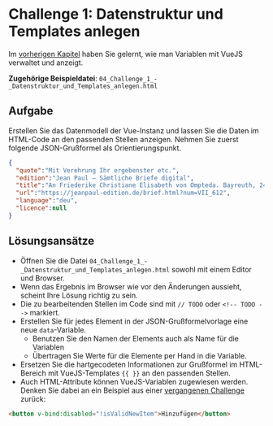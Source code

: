 # Challenge 1: Datenstruktur und Templates anlegen

Im [vorherigen Kapitel](../Erste_Schritte_mit_VueJS/00_Übersicht.md) haben Sie gelernt, wie man Variablen mit VueJS verwaltet und anzeigt.

**Zugehörige Beispieldatei**: `04_Challenge_1_-_Datenstruktur_und_Templates_anlegen.html`

## Aufgabe

Erstellen Sie das Datenmodell der Vue-Instanz und lassen Sie die Daten im HTML-Code an den passenden Stellen anzeigen. Nehmen Sie zuerst folgende JSON-Grußformel als Orientierungspunkt.

```json
{
  "quote":"Mit Verehrung Ihr ergebenster etc.",
  "edition":"Jean Paul – Sämtliche Briefe digital",
  "title":"An Friederike Christiane Elisabeth von Ompteda. Bayreuth, 24. Dezember 1819.",
  "url":"https://jeanpaul-edition.de/brief.html?num=VII_612",
  "language":"deu",
  "licence":null
}
```

## Lösungsansätze

* Öffnen Sie die Datei `04_Challenge_1_-_Datenstruktur_und_Templates_anlegen.html` sowohl mit einem Editor und Browser.
* Wenn das Ergebnis im Browser wie vor den Änderungen aussieht, scheint Ihre Lösung richtig zu sein.
* Die zu bearbeitenden Stellen im Code sind mit `// TODO` oder `<!-- TODO -->` markiert.
* Erstellen Sie für jedes Element in der JSON-Grußformelvorlage eine neue `data`-Variable.
  * Benutzen Sie den Namen der Elements auch als Name für die Variablen
  * Übertragen Sie Werte für die Elemente per Hand in die Variable.
* Ersetzen Sie die hartgecodeten Informationen zur Grußformel im HTML-Bereich mit VueJS-Templates `{{ }}` an den passenden Stellen.
* Auch HTML-Attribute können VueJS-Variablen zugewiesen werden. Denken Sie dabei an ein Beispiel aus einer [vergangenen Challenge](../03_Erste_Schritte_mit_VueJS/10_Computed_Properties_-_Immer_auf_dem_aktuellsten_Stand.md) zurück:

```html
<button v-bind:disabled="!isValidNewItem">Hinzufügen</button>
```